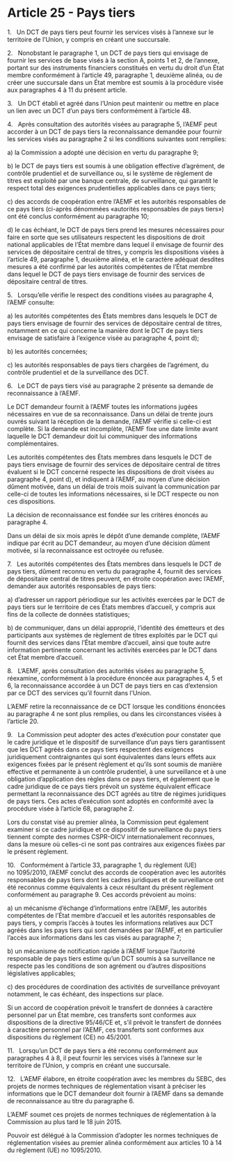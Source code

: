 # Article 25 - Pays tiers


1.   Un DCT de pays tiers peut fournir les services visés à l’annexe sur le territoire de l’Union, y compris en créant une succursale.

2.   Nonobstant le paragraphe 1, un DCT de pays tiers qui envisage de fournir les services de base visés à la section A, points 1 et 2, de l’annexe, portant sur des instruments financiers constitués en vertu du droit d’un État membre conformément à l’article 49, paragraphe 1, deuxième alinéa, ou de créer une succursale dans un État membre est soumis à la procédure visée aux paragraphes 4 à 11 du présent article.

3.   Un DCT établi et agréé dans l’Union peut maintenir ou mettre en place un lien avec un DCT d’un pays tiers conformément à l’article 48.

4.   Après consultation des autorités visées au paragraphe 5, l’AEMF peut accorder à un DCT de pays tiers la reconnaissance demandée pour fournir les services visés au paragraphe 2 si les conditions suivantes sont remplies:

a) la Commission a adopté une décision en vertu du paragraphe 9;

b) le DCT de pays tiers est soumis à une obligation effective d’agrément, de contrôle prudentiel et de surveillance ou, si le système de règlement de titres est exploité par une banque centrale, de surveillance, qui garantit le respect total des exigences prudentielles applicables dans ce pays tiers;

c) des accords de coopération entre l’AEMF et les autorités responsables de ce pays tiers (ci-après dénommées «autorités responsables de pays tiers») ont été conclus conformément au paragraphe 10;

d) le cas échéant, le DCT de pays tiers prend les mesures nécessaires pour faire en sorte que ses utilisateurs respectent les dispositions de droit national applicables de l’État membre dans lequel il envisage de fournir des services de dépositaire central de titres, y compris les dispositions visées à l’article 49, paragraphe 1, deuxième alinéa, et le caractère adéquat desdites mesures a été confirmé par les autorités compétentes de l’État membre dans lequel le DCT de pays tiers envisage de fournir des services de dépositaire central de titres.

5.   Lorsqu’elle vérifie le respect des conditions visées au paragraphe 4, l’AEMF consulte:

a) les autorités compétentes des États membres dans lesquels le DCT de pays tiers envisage de fournir des services de dépositaire central de titres, notamment en ce qui concerne la manière dont le DCT de pays tiers envisage de satisfaire à l’exigence visée au paragraphe 4, point d);

b) les autorités concernées;

c) les autorités responsables de pays tiers chargées de l’agrément, du contrôle prudentiel et de la surveillance des DCT.

6.   Le DCT de pays tiers visé au paragraphe 2 présente sa demande de reconnaissance à l’AEMF.

Le DCT demandeur fournit à l’AEMF toutes les informations jugées nécessaires en vue de sa reconnaissance. Dans un délai de trente jours ouvrés suivant la réception de la demande, l’AEMF vérifie si celle-ci est complète. Si la demande est incomplète, l’AEMF fixe une date limite avant laquelle le DCT demandeur doit lui communiquer des informations complémentaires.

Les autorités compétentes des États membres dans lesquels le DCT de pays tiers envisage de fournir des services de dépositaire central de titres évaluent si le DCT concerné respecte les dispositions de droit visées au paragraphe 4, point d), et indiquent à l’AEMF, au moyen d’une décision dûment motivée, dans un délai de trois mois suivant la communication par celle-ci de toutes les informations nécessaires, si le DCT respecte ou non ces dispositions.

La décision de reconnaissance est fondée sur les critères énoncés au paragraphe 4.

Dans un délai de six mois après le dépôt d’une demande complète, l’AEMF indique par écrit au DCT demandeur, au moyen d’une décision dûment motivée, si la reconnaissance est octroyée ou refusée.

7.   Les autorités compétentes des États membres dans lesquels le DCT de pays tiers, dûment reconnu en vertu du paragraphe 4, fournit des services de dépositaire central de titres peuvent, en étroite coopération avec l’AEMF, demander aux autorités responsables de pays tiers:

a) d’adresser un rapport périodique sur les activités exercées par le DCT de pays tiers sur le territoire de ces États membres d’accueil, y compris aux fins de la collecte de données statistiques;

b) de communiquer, dans un délai approprié, l’identité des émetteurs et des participants aux systèmes de règlement de titres exploités par le DCT qui fournit des services dans l’État membre d’accueil, ainsi que toute autre information pertinente concernant les activités exercées par le DCT dans cet État membre d’accueil.

8.   L’AEMF, après consultation des autorités visées au paragraphe 5, réexamine, conformément à la procédure énoncée aux paragraphes 4, 5 et 6, la reconnaissance accordée à un DCT de pays tiers en cas d’extension par ce DCT des services qu’il fournit dans l’Union.

L’AEMF retire la reconnaissance de ce DCT lorsque les conditions énoncées au paragraphe 4 ne sont plus remplies, ou dans les circonstances visées à l’article 20.

9.   La Commission peut adopter des actes d’exécution pour constater que le cadre juridique et le dispositif de surveillance d’un pays tiers garantissent que les DCT agréés dans ce pays tiers respectent des exigences juridiquement contraignantes qui sont équivalentes dans leurs effets aux exigences fixées par le présent règlement et qu’ils sont soumis de manière effective et permanente à un contrôle prudentiel, à une surveillance et à une obligation d’application des règles dans ce pays tiers, et également que le cadre juridique de ce pays tiers prévoit un système équivalent efficace permettant la reconnaissance des DCT agréés au titre de régimes juridiques de pays tiers. Ces actes d’exécution sont adoptés en conformité avec la procédure visée à l’article 68, paragraphe 2.

Lors du constat visé au premier alinéa, la Commission peut également examiner si ce cadre juridique et ce dispositif de surveillance du pays tiers tiennent compte des normes CSPR-OICV internationalement reconnues, dans la mesure où celles-ci ne sont pas contraires aux exigences fixées par le présent règlement.

10.   Conformément à l’article 33, paragraphe 1, du règlement (UE) no 1095/2010, l’AEMF conclut des accords de coopération avec les autorités responsables de pays tiers dont les cadres juridiques et de surveillance ont été reconnus comme équivalents à ceux résultant du présent règlement conformément au paragraphe 9. Ces accords prévoient au moins:

a) un mécanisme d’échange d’informations entre l’AEMF, les autorités compétentes de l’État membre d’accueil et les autorités responsables de pays tiers, y compris l’accès à toutes les informations relatives aux DCT agréés dans les pays tiers qui sont demandées par l’AEMF, et en particulier l’accès aux informations dans les cas visés au paragraphe 7;

b) un mécanisme de notification rapide à l’AEMF lorsque l’autorité responsable de pays tiers estime qu’un DCT soumis à sa surveillance ne respecte pas les conditions de son agrément ou d’autres dispositions législatives applicables;

c) des procédures de coordination des activités de surveillance prévoyant notamment, le cas échéant, des inspections sur place.

Si un accord de coopération prévoit le transfert de données à caractère personnel par un État membre, ces transferts sont conformes aux dispositions de la directive 95/46/CE et, s’il prévoit le transfert de données à caractère personnel par l’AEMF, ces transferts sont conformes aux dispositions du règlement (CE) no 45/2001.

11.   Lorsqu’un DCT de pays tiers a été reconnu conformément aux paragraphes 4 à 8, il peut fournir les services visés à l’annexe sur le territoire de l’Union, y compris en créant une succursale.

12.   L’AEMF élabore, en étroite coopération avec les membres du SEBC, des projets de normes techniques de réglementation visant à préciser les informations que le DCT demandeur doit fournir à l’AEMF dans sa demande de reconnaissance au titre du paragraphe 6.

L’AEMF soumet ces projets de normes techniques de réglementation à la Commission au plus tard le 18 juin 2015.

Pouvoir est délégué à la Commission d’adopter les normes techniques de réglementation visées au premier alinéa conformément aux articles 10 à 14 du règlement (UE) no 1095/2010.
